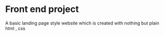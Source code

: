 # Front end project
A basic landing page style website which is created with nothing but plain html , css 
